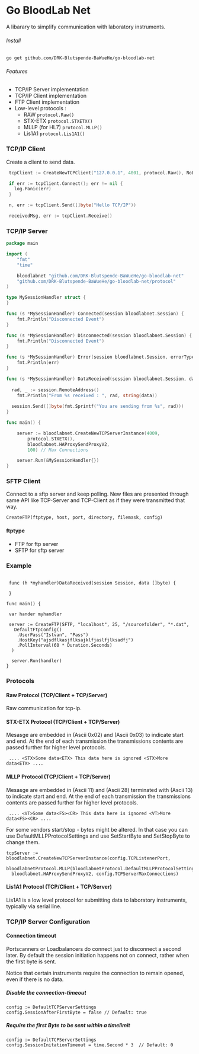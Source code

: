 # Go BloodLab Net

A libarary to simplify communication with laboratory instruments.

###### Install
`go get github.com/DRK-Blutspende-BaWueHe/go-bloodlab-net`

###### Features
  - TCP/IP Server implementation
  - TCP/IP Client implementation
  - FTP Client implementation
  - Low-level protocols : 
      - RAW `protocol.Raw()` 
	  - STX-ETX `protocol.STXETX()`  
	  - MLLP (for HL7) `protocol.MLLP()`
	  - Lis1A1  `protocol.Lis1A1()`

### TCP/IP Client 

Create a client to send data. 

``` go
 tcpClient := CreateNewTCPClient("127.0.0.1", 4001, protocol.Raw(), NoLoadBalancer)

 if err := tcpClient.Connect(); err != nil {  
   log.Panic(err)
 }

 n, err := tcpClient.Send([]byte("Hello TCP/IP"))

 receivedMsg, err := tcpClient.Receive()
```
### TCP/IP Server

``` go
package main

import (
	"fmt"
	"time"

	bloodlabnet "github.com/DRK-Blutspende-BaWueHe/go-bloodlab-net"
	"github.com/DRK-Blutspende-BaWueHe/go-bloodlab-net/protocol"
)

type MySessionHandler struct {
}

func (s *MySessionHandler) Connected(session bloodlabnet.Session) {
	fmt.Println("Disconnected Event")
}

func (s *MySessionHandler) Disconnected(session bloodlabnet.Session) {
	fmt.Println("Disconnected Event")
}

func (s *MySessionHandler) Error(session bloodlabnet.Session, errorType bloodlabnet.ErrorType, err error) {
	fmt.Println(err)
}

func (s *MySessionHandler) DataReceived(session bloodlabnet.Session, data []byte, receiveTimestamp time.Time) {
	
  rad, _ := session.RemoteAddress()
	fmt.Println("From %s received : ", rad, string(data))
	
  session.Send([]byte(fmt.Sprintf("You are sending from %s", rad)))
}

func main() {

	server := bloodlabnet.CreateNewTCPServerInstance(4009,
		protocol.STXETX(),
		bloodlabnet.HAProxySendProxyV2,
		100) // Max Connections

	server.Run(&MySessionHandler{})
}
```

### SFTP Client
Connect to a sftp server and keep polling. New files are presented through same API like TCP-Server and TCP-Client as if they were transmitted that way.

```CreateFTP(ftptype, host, port, directory, filemask, config)```

#### ftptype 
  - FTP for ftp server
  - SFTP for sftp server

### Example
``` Login with User and Password
 
 func (h *myhandler)DataReceived(session Session, data []byte) {

 }

func main() {
 
 var hander myhandler

 server := CreateFTP(SFTP, "localhost", 25, "/sourcefolder", "*.dat",
   DefaultFtpConfig()
    .UserPass("Istvan", "Pass")
    .HostKey("ajsdflkasjflksajklfjaslfjlksadfj")
	.PollInterval(60 * Duration.Seconds)
  )

  server.Run(handler)
}
```

### Protocols

#### Raw Protocol (TCP/Client + TCP/Server)
Raw communication for tcp-ip. 

#### STX-ETX Protocol (TCP/Client + TCP/Server)
Mesasge are embedded in <STX> (Ascii 0x02) and <ETX> (Ascii 0x03) to indicate start and end. At the end of each transmission the transmissions contents are passed further for higher level protocols.

```Transmission example
 .... <STX>Some data<ETX> This data here is ignored <STX>More data<ETX> ....
```

#### MLLP Protocol (TCP/Client + TCP/Server)
Mesasge are embedded in <VT> (Ascii 11) and <FS> (Ascii 28) terminated with <CR> (Ascii 13) to indicate start and end. At the end of each transmission the transmissions contents are passed further for higher level protocols.

```Transmission example
 .... <VT>Some data<FS><CR> This data here is ignored <VT>More data<FS><CR> ....
```
For some vendors start/stop - bytes might be altered. In that case you can use DefaultMLLPProtocolSettings and use SetStartByte and SetStopByte to change them.
```
tcpServer := bloodlabnet.CreateNewTCPServerInstance(config.TCPListenerPort,
  bloodlabnetProtocol.MLLP(bloodlabnetProtocol.DefaultMLLPProtocolSettings().SetStartByte(0)),
  bloodlabnet.HAProxySendProxyV2, config.TCPServerMaxConnections)
```
#### Lis1A1 Protocol (TCP/Client + TCP/Server)
Lis1A1 is a low level protocol for submitting data to laboratory instruments, typically via serial line.


### TCP/IP Server Configuration

#### Connection timeout
Portscanners or Loadbalancers do connect just to disconnect a second later. By default the session initiation
happens not on connect, rather when the first byte is sent. 

Notice that certain instruments require the connection to remain opened, even if there is no data. 

##### Disable the connection-timeout
``` golang
config := DefaultTCPServerSettings
config.SessionAfterFirstByte = false // Default: true
```

##### Require the first Byte to be sent within a timelimit 
``` golang
config := DefaultTCPServerSettings
config.SessionInitationTimeout = time.Second * 3  // Default: 0
```
